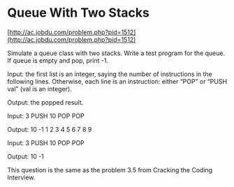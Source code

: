 # Queue With Two Stacks

[http://ac.jobdu.com/problem.php?pid=1512](http://ac.jobdu.com/problem.php?pid=1512)

Simulate a queue class with two stacks. Write a test program for the queue. If queue is empty and pop, print -1.

Input: the first list is an integer, saying the number of instructions in the following lines. Otherwise, each line is an instruction: either “POP” or “PUSH val” (val is an integer).

Output: the popped result.


Input:
3
PUSH 10
POP
POP


Output:
10
-1
1
2
3
4
5
6
7
8
9

Input:
3
PUSH 10
POP
POP
 
Output:
10
-1

This question is the same as the problem 3.5 from Cracking the Coding Interview.
